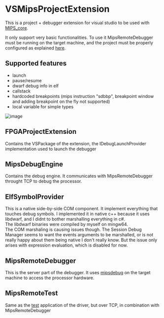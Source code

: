 # VSMipsProjectExtension

This is a project + debugger extension for visual studio to be used with [MIPS_core](https://github.com/jobmarley/MIPS_core).

It only support very basic functionalities.
To use it MipsRemoteDebugger must be running on the target machine, and the project must be properly configured as explained [here](https://github.com/jobmarley/mips_project_test).

## Supported features
- launch
- pause/resume
- dwarf debug info in elf
- callstack
- hardcoded breakpoints (mips instruction "sdbbp", breakpoint window and adding breakpoint on the fly not supported)
- local variable for simple types

![image](https://user-images.githubusercontent.com/99695100/178160470-03acb55f-7645-4ae0-8374-3537b45f9cbd.png)

## FPGAProjectExtension
Contains the VSPackage of the extension, the IDebugLaunchProvider implementation used to launch the debugger

## MipsDebugEngine
Contains the debug engine. It communicates with MipsRemoteDebugger throught TCP to debug the processor.

## ElfSymbolProvider
This is a native side-by-side COM component. It implement everything that touches debug symbols. I implemented it in native c++ because it uses libdwarf, and I didnt to bother marshalling everything in c#.  
The libdwarf binaries were compiled by myself on mingw64.  
The COM marshaling is causing issues though. The Session Debug Manager seems to want the events arguments to be marshalled, or is not really happy about them being native I don't really know. But the issue only arises with expression evaluation, which is disabled for now.

## MipsRemoteDebugger
This is the server part of the debugger. It uses [mipsdebug](https://github.com/jobmarley/pcie_mips_driver) on the target machine to access the processor hardware.

## MipsRemoteTest
Same as the [test](https://github.com/jobmarley/pcie_mips_driver) application of the driver, but over TCP, in combination with MipsRemoteDebugger
